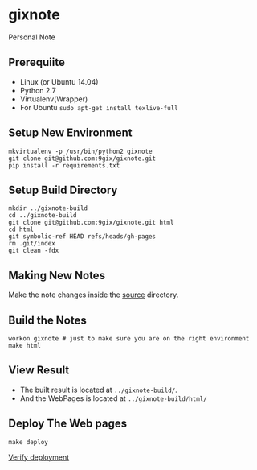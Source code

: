 # gixnote

Personal Note

## Prerequiite

* Linux (or Ubuntu 14.04)
* Python 2.7
* Virtualenv(Wrapper)
* For Ubuntu `sudo apt-get install texlive-full`

## Setup New Environment

    mkvirtualenv -p /usr/bin/python2 gixnote
    git clone git@github.com:9gix/gixnote.git
    pip install -r requirements.txt

## Setup Build Directory

    mkdir ../gixnote-build
    cd ../gixnote-build
    git clone git@github.com:9gix/gixnote.git html
    cd html
    git symbolic-ref HEAD refs/heads/gh-pages
    rm .git/index
    git clean -fdx

## Making New Notes

Make the note changes inside the [source](source/) directory.

## Build the Notes

    workon gixnote # just to make sure you are on the right environment
    make html

## View Result

- The built result is located at `../gixnote-build/`. 
- And the WebPages is located at `../gixnote-build/html/`

## Deploy The Web pages

    make deploy

[Verify deployment](http://9gix.github.io/gixnote)
